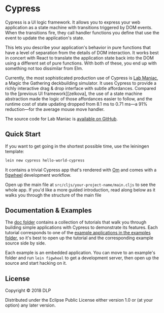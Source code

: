 # Cypress

Cypress is a UI logic framework.
It allows you to express your web application as a state machine with transitions triggered by DOM events.
When the transitions fire, they call handler functions you define that use the event to update the application's state.

This lets you describe your application's behavior in pure functions that have a level of separation from the details of DOM interaction.
It works best in concert with React to translate the application state back into the DOM using a different set of pure functions.
With both of these, you end up with something not too dissimilar from Elm.

Currently, the most sophisticated production use of Cypress is [Lab Maniac][lab-maniac], a Magic the Gathering deckbuilding simulator.
It uses Cypress to provide a richly interactive drag & drop interface with subtle affordances.
Compared to the [previous UI framework][zelkova], the use of a state machine abstraction made the logic of those affordances easier to follow, and the runtime cost of state updating dropped from 8.1 ms to 0.71 ms&mdash;a 91% reduction&mdash;for the average mouse move handler.

The source code for Lab Maniac is [available on GitHub][lab-maniac-source].

[lab-maniac]: http://labmaniac.com
[lab-maniac-source]: https://github.com/aperiodic/arcane-lab

## Quick Start

If you want to get going in the shortest possible time, use the leiningen template:
```clj
lein new cypress hello-world-cypress
```
It contains a trivial Cypress app that's rendered with [Om][om] and comes with a [figwheel][figwheel] development workflow.

[om]: https://github.com
[figwheel]: https://github.com/bhauman/lein-figwheel

Open up the main file at `src/cljs/your-project-name/main.cljs` to see the whole app.
If you'd like a more guided introduction, read along below as it walks you through the structure of the main file

## Documentation & Examples

The [doc folder][doc] contains a collection of tutorials that walk you through building simple applications with Cypress to demonstrate its features.
Each tutorial corresponds to one of the [example applications in the examples folder][examples], so it's best to open up the tutorial and the corresponding example source side by side.

Each example is an embedded application.
You can move to an example's folder and run `lein figwheel` to get a development server, then open up the source and start hacking on it.

[doc]: ./doc
[examples]: ./examples

## License

Copyright © 2018 DLP

Distributed under the Eclipse Public License either version 1.0 or (at
your option) any later version.
